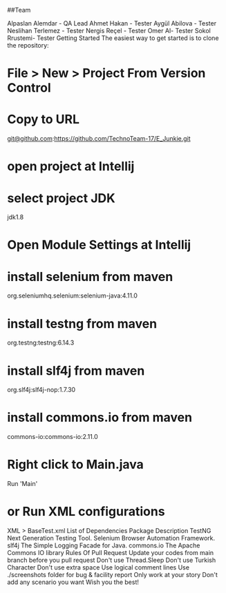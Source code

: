 ##Team

Alpaslan Alemdar - QA Lead
Ahmet Hakan - Tester
Aygül Abilova - Tester
Neslihan Terlemez - Tester
Nergis Reçel - Tester
Omer Al- Tester
Sokol Rrustemi- Tester
Getting Started
The easiest way to get started is to clone the repository:

# File > New > Project From Version Control 
# Copy to URL
git@github.com:https://github.com/TechnoTeam-17/E_Junkie.git

# open project at Intellij
# select project JDK
jdk1.8

# Open Module Settings at Intellij
# install selenium from maven
org.seleniumhq.selenium:selenium-java:4.11.0

# install testng from maven
org.testng:testng:6.14.3

# install slf4j from maven
org.slf4j:slf4j-nop:1.7.30

# install commons.io from maven
commons-io:commons-io:2.11.0

# Right click to Main.java
Run 'Main'

# or Run XML configurations
XML > BaseTest.xml 
List of Dependencies
Package	Description
TestNG	Next Generation Testing Tool.
Selenium	Browser Automation Framework.
slf4j	The Simple Logging Facade for Java.
commons.io	The Apache Commons IO library
Rules Of Pull Request
Update your codes from main branch before you pull request
Don't use Thread.Sleep
Don't use Turkish Character
Don't use extra space
Use logical comment lines
Use ./screenshots folder for bug & facility report
Only work at your story
Don't add any scenario you want
Wish you the best!
